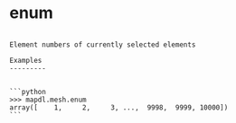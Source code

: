 # enum

````{property} property MeshGrpc.enum: ndarray

Element numbers of currently selected elements

Examples
---------


```python
>>> mapdl.mesh.enum
array([    1,     2,     3, ...,  9998,  9999, 10000])
```

````